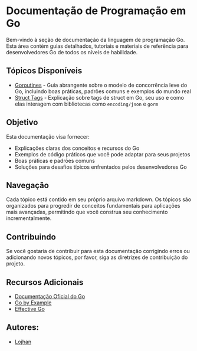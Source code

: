 # Documentação de Programação em Go

Bem-vindo à seção de documentação da linguagem de programação Go. Esta área contém guias detalhados, tutoriais e materiais de referência para desenvolvedores Go de todos os níveis de habilidade.

## Tópicos Disponíveis

- [Goroutines](goroutines.md) - Guia abrangente sobre o modelo de concorrência leve do Go, incluindo boas práticas, padrões comuns e exemplos do mundo real
- [Struct Tags](struct_tags.md) - Explicação sobre tags de struct em Go, seu uso e como elas interagem com bibliotecas como `encoding/json` e `gorm`

## Objetivo

Esta documentação visa fornecer:

- Explicações claras dos conceitos e recursos do Go
- Exemplos de código práticos que você pode adaptar para seus projetos
- Boas práticas e padrões comuns
- Soluções para desafios típicos enfrentados pelos desenvolvedores Go

## Navegação

Cada tópico está contido em seu próprio arquivo markdown. Os tópicos são organizados para progredir de conceitos fundamentais para aplicações mais avançadas, permitindo que você construa seu conhecimento incrementalmente.

## Contribuindo

Se você gostaria de contribuir para esta documentação corrigindo erros ou adicionando novos tópicos, por favor, siga as diretrizes de contribuição do projeto.

## Recursos Adicionais

- [Documentação Oficial do Go](https://golang.org/doc/)
- [Go by Example](https://gobyexample.com/)
- [Effective Go](https://golang.org/doc/effective_go)

## Autores:

- [Lojhan](https://github.com/Lojhan)